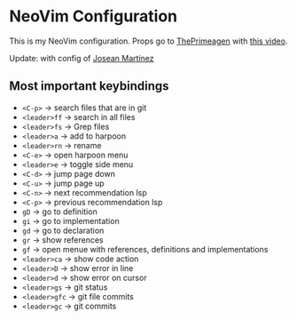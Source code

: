 # NeoVim Configuration

This is my NeoVim configuration. Props go to [ThePrimeagen](https://github.com/ThePrimeagen/init.lua) with [this video](https://www.youtube.com/watch?v=w7i4amO_zaE&t=1267s&ab_channel=ThePrimeagen).

Update: with config of [Josean Martinez](https://www.youtube.com/watch?v=vdn_pKJUda8)

## Most important keybindings

- `<C-p>` -> search files that are in git
- `<leader>ff` -> search in all files
- `<leader>fs` -> Grep files
- `<leader>a` -> add to harpoon
- `<leader>rn` -> rename
- `<C-e>` -> open harpoon menu
- `<leader>e` -> toggle side menu
- `<C-d>` -> jump page down
- `<C-u>` -> jump page up
- `<C-n>` -> next recommendation lsp
- `<C-p>` -> previous recommendation lsp
- `gD` -> go to definition
- `gi` -> go to implementation
- `gd` -> go to declaration
- `gr` -> show references
- `gf` -> open menue with references, definitions and implementations
- `<leader>ca` -> show code action
- `<leader>D` -> show error in line
- `<leader>d` -> show error on cursor
- `<leader>gs` -> git status
- `<leader>gfc` -> git file commits
- `<leader>gc` -> git commits
